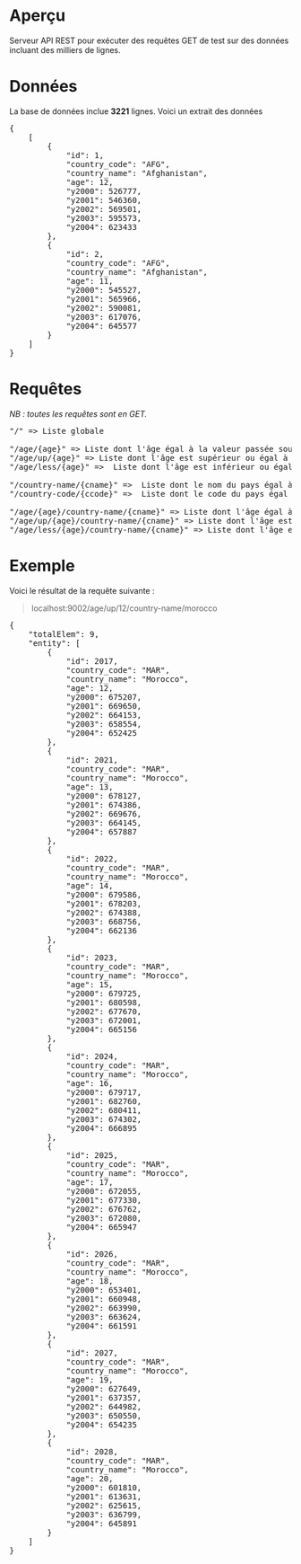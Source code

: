 # Aperçu

Serveur API REST pour exécuter des requêtes GET de test sur des données incluant des milliers de lignes.

# Données

La base de données inclue <b>3221</b> lignes. Voici un extrait des données
<pre>
{
    [
        {
            "id": 1,
            "country_code": "AFG",
            "country_name": "Afghanistan",
            "age": 12,
            "y2000": 526777,
            "y2001": 546360,
            "y2002": 569501,
            "y2003": 595573,
            "y2004": 623433
        },
        {
            "id": 2,
            "country_code": "AFG",
            "country_name": "Afghanistan",
            "age": 11,
            "y2000": 545527,
            "y2001": 565966,
            "y2002": 590081,
            "y2003": 617076,
            "y2004": 645577
        }
    ]
}
</pre>

# Requêtes

<i>NB : toutes les requêtes sont en GET.</i>
<pre>
"/" => Liste globale

"/age/{age}" => Liste dont l'âge égal à la valeur passée sous {age} (ex. : "localhost:9002/age/12")
"/age/up/{age}" => Liste dont l'âge est supérieur ou égal à la valeur passée sous {age} (ex. : "localhost:9002/age/up/15")
"/age/less/{age}" =>  Liste dont l'âge est inférieur ou égal à la valeur passée sous {age} (ex. : "localhost:9002/age/less/20")

"/country-name/{cname}" =>  Liste dont le nom du pays égal à la valeur passée sous {cname} (ex. : "localhost:9002/country-name/morocco")
"/country-code/{ccode}" =>  Liste dont le code du pays égal à la valeur passée sous {ccode} (ex. : "localhost:9002/country-code/mar")

"/age/{age}/country-name/{cname}" => Liste dont l'âge égal à la valeur passée sous {age} et le nom du pays est égal à la valeur passée sous {cname} (ex. : "localhost:9002/age/16/country-name/morocco")
"/age/up/{age}/country-name/{cname}" => Liste dont l'âge est supérieur ou égal à la valeur passée sous {age} et le nom du pays est égal à la valeur passée sous {cname} (ex. : "localhost:9002/age/up/15/country-name/morocco")
"/age/less/{age}/country-name/{cname}" => Liste dont l'âge est inférieur ou égal à la valeur passée sous {age} et le nom du pays est égal à la valeur passée sous {cname} (ex. : "localhost:9002/age/less/15/country-name/morocco")
</pre> 

# Exemple
Voici le résultat de la requête suivante :
> localhost:9002/age/up/12/country-name/morocco
<pre>
{
    "totalElem": 9,
    "entity": [
        {
            "id": 2017,
            "country_code": "MAR",
            "country_name": "Morocco",
            "age": 12,
            "y2000": 675207,
            "y2001": 669650,
            "y2002": 664153,
            "y2003": 658554,
            "y2004": 652425
        },
        {
            "id": 2021,
            "country_code": "MAR",
            "country_name": "Morocco",
            "age": 13,
            "y2000": 678127,
            "y2001": 674386,
            "y2002": 669676,
            "y2003": 664145,
            "y2004": 657887
        },
        {
            "id": 2022,
            "country_code": "MAR",
            "country_name": "Morocco",
            "age": 14,
            "y2000": 679586,
            "y2001": 678203,
            "y2002": 674388,
            "y2003": 668756,
            "y2004": 662136
        },
        {
            "id": 2023,
            "country_code": "MAR",
            "country_name": "Morocco",
            "age": 15,
            "y2000": 679725,
            "y2001": 680598,
            "y2002": 677670,
            "y2003": 672001,
            "y2004": 665156
        },
        {
            "id": 2024,
            "country_code": "MAR",
            "country_name": "Morocco",
            "age": 16,
            "y2000": 679717,
            "y2001": 682760,
            "y2002": 680411,
            "y2003": 674302,
            "y2004": 666895
        },
        {
            "id": 2025,
            "country_code": "MAR",
            "country_name": "Morocco",
            "age": 17,
            "y2000": 672055,
            "y2001": 677330,
            "y2002": 676762,
            "y2003": 672080,
            "y2004": 665947
        },
        {
            "id": 2026,
            "country_code": "MAR",
            "country_name": "Morocco",
            "age": 18,
            "y2000": 653401,
            "y2001": 660948,
            "y2002": 663990,
            "y2003": 663624,
            "y2004": 661591
        },
        {
            "id": 2027,
            "country_code": "MAR",
            "country_name": "Morocco",
            "age": 19,
            "y2000": 627649,
            "y2001": 637357,
            "y2002": 644982,
            "y2003": 650550,
            "y2004": 654235
        },
        {
            "id": 2028,
            "country_code": "MAR",
            "country_name": "Morocco",
            "age": 20,
            "y2000": 601810,
            "y2001": 613631,
            "y2002": 625615,
            "y2003": 636799,
            "y2004": 645891
        }
    ]
}
</pre>
